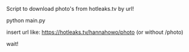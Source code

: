 Script to download photo's from hotleaks.tv by url!

python main.py

insert url like: https://hotleaks.tv/hannahowo/photo (or without /photo)

wait!
